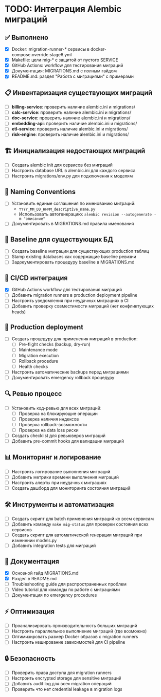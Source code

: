 # TODO: Интеграция Alembic миграций

## ✅ Выполнено

- [x] Docker: migration-runner-\* сервисы в docker-compose.override.stage6.yml
- [x] Makefile: цели mig-\* с защитой от пустого SERVICE
- [x] GitHub Actions: workflow для тестирования миграций
- [x] Документация: MIGRATIONS.md с полным гайдом
- [x] README.md: раздел "Работа с миграциями" с примерами

## 📋 Инвентаризация существующих миграций

- [ ] **billing-service**: проверить наличие alembic.ini и migrations/
- [ ] **calc-service**: проверить наличие alembic.ini и migrations/
- [ ] **doc-service**: проверить наличие alembic.ini и migrations/
- [ ] **embedding-api**: проверить наличие alembic.ini и migrations/
- [ ] **etl-service**: проверить наличие alembic.ini и migrations/
- [ ] **risk-engine**: проверить наличие alembic.ini и migrations/

## 🏗️ Инициализация недостающих миграций

- [ ] Создать alembic init для сервисов без миграций
- [ ] Настроить database URL в alembic.ini для каждого сервиса
- [ ] Настроить migrations/env.py для подключения к моделям

## 📏 Naming Conventions

- [ ] Установить единые соглашения по именованию миграций:
  - `YYYY_MM_DD_HHMM_descriptive_name.py`
  - Использовать автогенерацию: `alembic revision --autogenerate -m "описание"`
- [ ] Документировать в MIGRATIONS.md правила именования

## 🎯 Baseline для существующих БД

- [ ] Создать baseline миграции для существующих production таблиц
- [ ] Stamp existing databases как содержащие baseline ревизии
- [ ] Задокументировать процедуру baseline в MIGRATIONS.md

## 🔄 CI/CD интеграция

- [x] GitHub Actions workflow для тестирования миграций
- [ ] Добавить migration runners в production deployment pipeline
- [ ] Настроить уведомления при неудачных миграциях в CI
- [ ] Добавить проверку совместимости миграций (нет конфликтующих heads)

## 🚀 Production deployment

- [ ] Создать процедуру для применения миграций в production:
  - [ ] Pre-flight checks (backup, dry-run)
  - [ ] Maintenance mode
  - [ ] Migration execution
  - [ ] Rollback procedure
  - [ ] Health checks
- [ ] Настроить автоматические backups перед миграциями
- [ ] Документировать emergency rollback процедуру

## 🔍 Ревью процесс

- [ ] Установить код-ревью для всех миграций:
  - [ ] Проверка на блокирующие операции
  - [ ] Проверка наличия индексов
  - [ ] Проверка rollback-возможности
  - [ ] Проверка на data loss риски
- [ ] Создать checklist для ревьюверов миграций
- [ ] Добавить pre-commit hooks для валидации миграций

## 📊 Мониторинг и логирование

- [ ] Настроить логирование выполнения миграций
- [ ] Добавить метрики времени выполнения миграций
- [ ] Настроить алерты при неудачных миграциях
- [ ] Создать дашборд для мониторинга состояния миграций

## 🛠️ Инструменты и автоматизация

- [ ] Создать скрипт для batch применения миграций ко всем сервисам
- [ ] Добавить команду `make mig-status` для проверки состояния всех сервисов
- [ ] Создать скрипт для автоматической генерации миграций при изменении models.py
- [ ] Добавить integration tests для миграций

## 📝 Документация

- [x] Основной гайд MIGRATIONS.md
- [x] Раздел в README.md
- [ ] Troubleshooting guide для распространенных проблем
- [ ] Video tutorial для команды по работе с миграциями
- [ ] Документация по emergency procedures

## ⚡ Оптимизация

- [ ] Проанализировать производительность больших миграций
- [ ] Настроить параллельное выполнение миграций (где возможно)
- [ ] Оптимизировать размер Docker образов с migration runners
- [ ] Настроить кеширование зависимостей для CI pipeline

## 🔒 Безопасность

- [ ] Проверить права доступа для migration runners
- [ ] Настроить encrypted storage для sensitive миграций
- [ ] Добавить audit log для всех migration операций
- [ ] Проверить что нет credential leakage в migration logs
